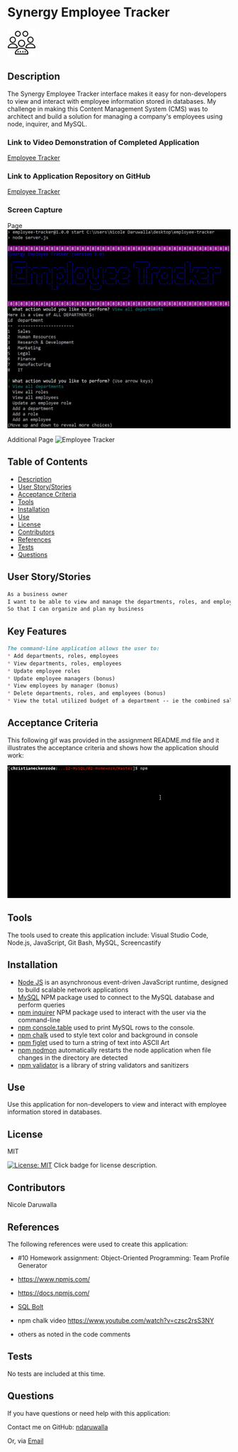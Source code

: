 # Synergy Employee Tracker
![Employees](Assets/img/employees.png)
<!-- image from icons8 updated -->

  ## Description
  The Synergy Employee Tracker interface makes it easy for non-developers to view and interact with employee information stored in databases. My challenge in making this Content Management System (CMS) was to architect and build a solution for managing a company's employees using node, inquirer, and MySQL.

  ### Link to Video Demonstration of Completed Application 
  [Employee Tracker](https://youtubeLINKENTERHERE.com/)
  <!-- enter youtube link after recording -->

  ### Link to Application Repository on GitHub 
  [Employee Tracker](https://github.com/NDaruwalla/employee-tracker)

  ### Screen Capture
  Page
  ![Employee Tracker](Assets/img/employee-tracker.jpg)

  Additional Page
  ![Employee Tracker](Assets/img/employee-tracker2.jpg)


  ## Table of Contents
  - [Description](#description)
  - [User Story/Stories](#story)
  - [Acceptance Criteria](#criteria)
  - [Tools](#tools)
  - [Installation](#installation)
  - [Use](#use)
  - [License](#license)
  - [Contributors](#contributors)
  - [References](#references)
  - [Tests](#tests)
  - [Questions](#questions)

  ## User Story/Stories
  ```md
  As a business owner
  I want to be able to view and manage the departments, roles, and employees in my company
  So that I can organize and plan my business
  ```

  ## Key Features
  ```md
  The command-line application allows the user to:
  * Add departments, roles, employees
  * View departments, roles, employees
  * Update employee roles
  * Update employee managers (bonus)
  * View employees by manager (bonus)
  * Delete departments, roles, and employees (bonus)
  * View the total utilized budget of a department -- ie the combined salaries of all employees in that department (bonus)
   ```
  ## Acceptance Criteria
   This following gif was provided in the assignment README.md file and it illustrates the acceptance criteria and shows how the application should work:
   
   ![Sample Employee Tracker Provided With Assignment](Assets/employee-tracker.gif)

  ## Tools
  The tools used to create this application include: Visual Studio Code, Node.js, JavaScript, Git Bash, MySQL, Screencastify

  ## Installation

  * [Node JS](https://nodejs.org/en/download/) is an asynchronous event-driven JavaScript runtime, designed to build scalable network applications
  * [MySQL](https://www.npmjs.com/package/mysql) NPM package used to connect to the MySQL database and perform queries
  * [npm inquirer](https://www.npmjs.com/package/inquirer/v/0.2.3) NPM package used to interact with the user via the command-line
  * [npm console.table](https://www.npmjs.com/package/console.table) used to print MySQL rows to the console.
  * [npm chalk](https://www.npmjs.com/package/chalk) used to style text color and background in console
  * [npm figlet](https://www.npmjs.com/package/figlet) used to turn a string of text into ASCII Art
  * [npm nodmon](https://www.npmjs.com/package/nodemon) automatically restarts the node application when file changes in the directory are detected
  * [npm validator](https://www.npmjs.com/package/validator) is a library of string validators and sanitizers


  ## Use
  Use this application for non-developers to view and interact with employee information stored in databases.

  ## License
  MIT
  
  [![License: MIT](https://img.shields.io/badge/License-MIT-yellow.svg)](https://opensource.org/licenses/MIT)  Click badge for license description.
  
  ## Contributors
  Nicole Daruwalla 

  ## References
  The following references were used to create this application: 
  * #10 Homework assignment: Object-Oriented Programming: Team Profile Generator
  * https://www.npmjs.com/
  * https://docs.npmjs.com/
  * [SQL Bolt](https://sqlbolt.com/)
  * npm chalk video https://www.youtube.com/watch?v=czsc2rsS3NY

  * others as noted in the code comments


  ## Tests
  No tests are included at this time.

  ## Questions
  If you have questions or need help with this application:

  Contact me on GitHub:
  [ndaruwalla](https://github.com/ndaruwalla)
 
  Or, via [Email](mailto:nicole.daruwalla@gmail.com)


